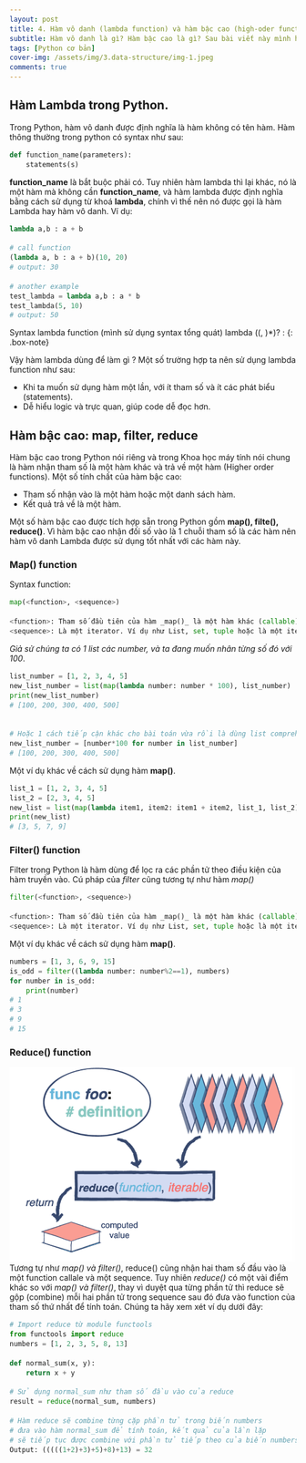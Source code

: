 ```yaml
---
layout: post 
title: 4. Hàm vô danh (lambda function) và hàm bậc cao (high-oder function).
subtitle: Hàm vô danh là gì? Hàm bậc cao là gì? Sau bài viết này mình hi vọng chúng ta sẽ hiểu được những chủ đề nâng cao này trong python.
tags: [Python cơ bản]
cover-img: /assets/img/3.data-structure/img-1.jpeg
comments: true
---
```


## Hàm Lambda trong Python.

Trong Python, hàm vô danh được định nghĩa là hàm không có tên hàm. Hàm thông thường trong python có syntax như sau: 

```python 
def function_name(parameters):
    statements(s)
```
**function_name** là bắt buộc phải có. Tuy nhiên hàm lambda thì lại khác, nó là một hàm mà không cần **function_name**, và hàm lambda được định nghĩa bằng cách sử dụng từ khoá **lambda**, chính vì thế nên nó được gọi là hàm Lambda hay hàm vô danh. Ví dụ:

```python
lambda a,b : a + b

# call function
(lambda a, b : a + b)(10, 20)
# output: 30

# another example
test_lambda = lambda a,b : a * b
test_lambda(5, 10)
# output: 50
```

Syntax lambda function (mình sử dụng syntax tổng quát)
lambda (<param>(, <param>)*)? : <expression>
{: .box-note}


Vậy hàm lambda dùng để làm gì ? Một số trường hợp ta nên sử dụng lambda function như sau:
- Khi ta muốn sử dụng hàm một lần, với ít tham số và ít các phát biểu (statements).
- Dễ hiểu logic và trực quan, giúp code dễ đọc hơn.

## Hàm bậc cao: map, filter, reduce

Hàm bậc cao trong Python nói riêng và trong Khoa học máy tính nói chung là hàm nhận tham số là một hàm khác và trả về một hàm (Higher order functions). Một số tính chất của hàm bậc cao: 
- Tham số nhận vào là một hàm hoặc một danh sách hàm.
- Kết quả trả về là một hàm.

Một số hàm bậc cao được tích hợp sẵn trong Python gồm **map(), filte(), reduce()**. Vì hàm bậc cao nhận đối số vào là 1 chuỗi tham số là các hàm nên hàm vô danh Lambda được sử dụng tốt nhất với các hàm này.

### Map() function

Syntax function:
```python
map(<function>, <sequence>)

<function>: Tham số đầu tiên của hàm _map()_ là một hàm khác (callable), hoặc có thể là một hàm Lambda.
<sequence>: Là một iterator. Ví dụ như List, set, tuple hoặc là một iterator.
```

_Giả sử chúng ta có 1 list các number, và ta đang muốn nhân từng số đó với 100_. 

```python
list_number = [1, 2, 3, 4, 5]
new_list_number = list(map(lambda number: number * 100), list_number)
print(new_list_number)
# [100, 200, 300, 400, 500]


# Hoặc 1 cách tiếp cận khác cho bài toán vừa rồi là dùng list comprehension
new_list_number = [number*100 for number in list_number]
# [100, 200, 300, 400, 500]
```

Một ví dụ khác về cách sử dụng hàm **map()**.

```python
list_1 = [1, 2, 3, 4, 5]
list_2 = [2, 3, 4, 5]
new_list = list(map(lambda item1, item2: item1 + item2, list_1, list_2))
print(new_list)
# [3, 5, 7, 9]
```

### Filter() function
Filter trong Python là hàm dùng để lọc ra các phần tử theo điều kiện của hàm truyền vào. Cú pháp của _filter_ cũng tương tự như hàm _map()_

```python
filter(<function>, <sequence>)

<function>: Tham số đầu tiên của hàm _map()_ là một hàm khác (callable), hoặc có thể là một hàm Lambda.
<sequence>: Là một iterator. Ví dụ như List, set, tuple hoặc là một iterator.
```

Một ví dụ khác về cách sử dụng hàm **map()**.

```python
numbers = [1, 3, 6, 9, 15]
is_odd = filter((lambda number: number%2==1), numbers)
for number in is_odd:
    print(number)
# 1
# 3
# 9
# 15
```

### Reduce() function
![Reduce function](/assets/img/4.higher-function/2022-01-08-21-50-19.png)
Tương tự như _map() và filter()_, reduce() cũng nhận hai tham số đầu vào là một function callale và một sequence. Tuy nhiên _reduce()_ có một vài điểm khác so với _map() và filter()_, thay vì duyệt qua từng phần tử thì reduce sẽ gộp (combine) mỗi hai phần tử trong sequence sau đó đưa vào function của tham số thứ nhất để tính toán. Chúng ta hãy xem xét ví dụ dưới đây:

```python
# Import reduce từ module functools
from functools import reduce
numbers = [1, 2, 3, 5, 8, 13]

def normal_sum(x, y):
    return x + y

# Sử dụng normal_sum như tham số đầu vào của reduce
result = reduce(normal_sum, numbers)

# Hàm reduce sẽ combine từng cặp phần tử trong biến numbers
# đưa vào hàm normal_sum để tính toán, kết quả của lần lặp 
# sẽ tiếp tục được combine với phần tử tiếp theo của biến numbers để tính toán
Output: (((((1+2)+3)+5)+8)+13) = 32
```

```python

```



